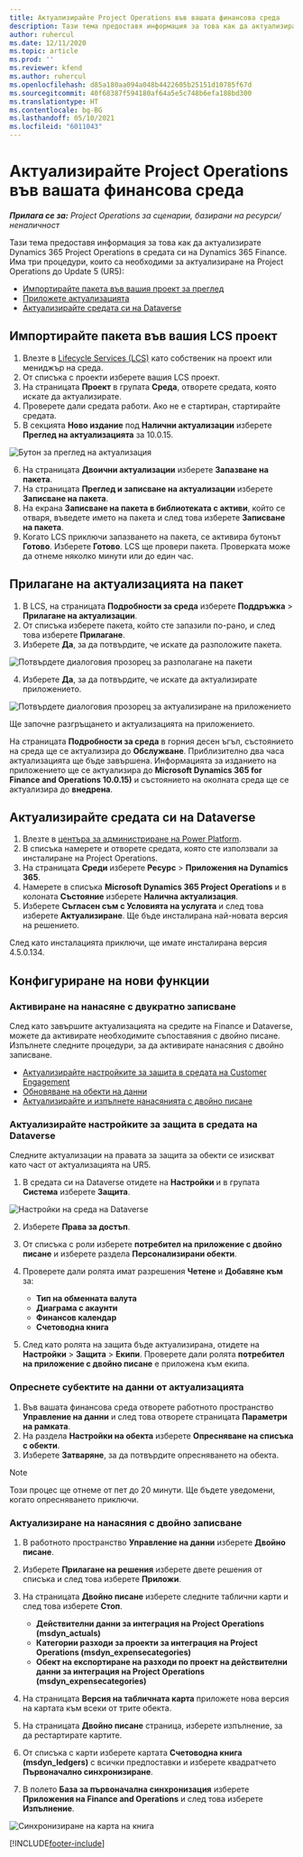 ```yaml
---
title: Актуализирайте Project Operations във вашата финансова среда
description: Тази тема предоставя информация за това как да актуализирате Project Operations в средата си на Dynamics 365 Finance.
author: ruhercul
ms.date: 12/11/2020
ms.topic: article
ms.prod: ''
ms.reviewer: kfend
ms.author: ruhercul
ms.openlocfilehash: d85a180aa094a048b4422605b25151d10785f67d
ms.sourcegitcommit: 40f68387f594180af64a5e5c748b6efa188bd300
ms.translationtype: HT
ms.contentlocale: bg-BG
ms.lasthandoff: 05/10/2021
ms.locfileid: "6011043"
---
```

# <a name="update-project-operations-in-your-finance-environment"></a>Актуализирайте Project Operations във вашата финансова среда

_**Прилага се за:** Project Operations за сценарии, базирани на ресурси/неналичност_


Тази тема предоставя информация за това как да актуализирате Dynamics 365 Project Operations в средата си на Dynamics 365 Finance. Има три процедури, които са необходими за актуализиране на Project Operations до Update 5 (UR5):

- [Импортирайте пакета във вашия проект за преглед](#import)
- [Приложете актуализацията](#apply)
- [Актуализирайте средата си на Dataverse](#update)

## <a name="import-the-package-into-your-lcs-project"></a><a name="import"></a>Импортирайте пакета във вашия LCS проект

1. Влезте в [Lifecycle Services (LCS)](https://lcs.dynamics.com/) като собственик на проект или мениджър на среда.
2. От списъка с проекти изберете вашия LCS проект.
3. На страницата **Проект** в групата **Среда**, отворете средата, която искате да актуализирате.
4. Проверете дали средата работи. Ако не е стартиран, стартирайте средата.
5. В секцията **Ново издание** под **Налични актуализации** изберете **Преглед на актуализацията** за 10.0.15.

![Бутон за преглед на актуализация](media/view-update.png)

6. На страницата **Двоични актуализации** изберете **Запазване на пакета**.
7. На страницата **Преглед и записване на актуализации** изберете **Записване на пакета**.
8. На екрана **Записване на пакета в библиотеката с активи**, който се отваря, въведете името на пакета и след това изберете **Записване на пакета**.
9. Когато LCS приключи запазването на пакета, се активира бутонът **Готово**. Изберете **Готово**. LCS ще провери пакета. Проверката може да отнеме няколко минути или до един час.


## <a name="apply-the-package-update"></a><a name="apply"></a>Прилагане на актуализацията на пакет

1. В LCS, на страницата **Подробности за среда** изберете **Поддръжка** > **Прилагане на актуализации**.
2. От списъка изберете пакета, който сте запазили по-рано, и след това изберете **Прилагане**.
3. Изберете **Да**, за да потвърдите, че искате да разположите пакета.

![Потвърдете диалоговия прозорец за разполагане на пакети](media/confirm-package-deployment.png)

4. Изберете **Да**, за да потвърдите, че искате да актуализирате приложението.

![Потвърдете диалоговия прозорец за актуализиране на приложението](media/confirm-application-update.png)

Ще започне разгръщането и актуализацията на приложението. 

На страницата **Подробности за среда** в горния десен ъгъл, състоянието на среда ще се актуализира до **Обслужване**. Приблизително два часа актуализацията ще бъде завършена. Информацията за изданието на приложението ще се актуализира до **Microsoft Dynamics 365 for Finance and Operations 10.0.15)** и състоянието на околната среда ще се актуализира до **внедрена**.


## <a name="update-your-dataverse-environment"></a><a name="update"></a>Актуализирайте средата си на Dataverse

1. Влезте в [центъра за администриране на Power Platform](https://admin.powerplatform.com/).
2. В списъка намерете и отворете средата, която сте използвали за инсталиране на Project Operations.
3. На страницата **Среди** изберете **Ресурс** > **Приложения на Dynamics 365**.
4. Намерете в списъка **Microsoft Dynamics 365 Project Operations** и в колоната **Състояние** изберете **Налична актуализация**.
5. Изберете **Съгласен съм с Условията на услугата** и след това изберете **Актуализиране**. Ще бъде инсталирана най-новата версия на решението.

След като инсталацията приключи, ще имате инсталирана версия 4.5.0.134.

## <a name="configure-new-features"></a>Конфигуриране на нови функции

### <a name="enable-dual-write-mapping"></a>Активиране на нанасяне с двукратно записване

След като завършите актуализацията на средите на Finance и Dataverse, можете да активирате необходимите съпоставяния с двойно писане. Изпълнете следните процедури, за да активирате нанасяния с двойно записване.

- [Актуализирайте настройките за защита в средата на Customer Engagement](#security)
- [Обновяване на обекти на данни](#refresh)
- [Актуализирайте и изпълнете нанасянията с двойно писане](#run)

### <a name="update-security-settings-on-the-dataverse-environment"></a><a name="security"></a>Актуализирайте настройките за защита в средата на Dataverse

Следните актуализации на правата за защита за обекти се изискват като част от актуализацията на UR5.

1. В средата си на Dataverse отидете на **Настройки** и в групата **Система** изберете **Защита**.

![Настройки на среда на Dataverse](media/Picture21.png)

2. Изберете **Права за достъп**.
3. От списъка с роли изберете **потребител на приложение с двойно писане** и изберете раздела **Персонализирани обекти**. 
4. Проверете дали ролята имат разрешения **Четене** и **Добавяне към** за:

      - **Тип на обменната валута**
      - **Диаграма с акаунти** 
      - **Финансов календар** 
      - **Счетоводна книга**

5. След като ролята на защита бъде актуализирана, отидете на **Настройки** > **Защита** > **Екипи**. Проверете дали ролята **потребител на приложение с двойно писане** е приложена към екипа. 

### <a name="refresh-data-entities-from-the-update"></a><a name="refresh"></a>Опреснете субектите на данни от актуализацията

1. Във вашата финансова среда отворете работното пространство **Управление на данни** и след това отворете страницата **Параметри на рамката**.
2. На раздела **Настройки на обекта** изберете **Опресняване на списъка с обекти**.
3. Изберете **Затваряне**, за да потвърдите опресняването на обекта.

 > [!NOTE]
 > Този процес ще отнеме от пет до 20 минути. Ще бъдете уведомени, когато опресняването приключи.

### <a name="update-dual-write-mappings"></a><a name="run"></a>Актуализиране на нанасяния с двойно записване

1. В работното пространство **Управление на данни** изберете **Двойно писане**.
2. Изберете **Прилагане на решения** изберете двете решения от списъка и след това изберете **Приложи**.
3. На страницата **Двойно писане** изберете следните таблични карти и след това изберете **Стоп**.

    - **Действителни данни за интеграция на Project Operations (msdyn_actuals)**
    - **Категории разходи за проекти за интеграция на Project Operations (msdyn_expensecategories)**
    - **Обект на експортиране на разходи по проект на действителни данни за интеграция на Project Operations (msdyn_expensecategories)**

4. На страницата **Версия на табличната карта** приложете нова версия на картата към всеки от трите обекта.
5. На страницата **Двойно писане** страница, изберете изпълнение, за да рестартирате картите.
6. От списъка с карти изберете картата **Счетоводна книга (msdyn_ledgers)** с всички предпоставки и изберете квадратчето **Първоначално синхронизиране**. 
7. В полето **База за първоначална синхронизация** изберете **Приложения на Finance and Operations** и след това изберете **Изпълнение**.
 
 ![Синхронизиране на карта на книга](media/DW6.png)
 


[!INCLUDE[footer-include](../includes/footer-banner.md)]